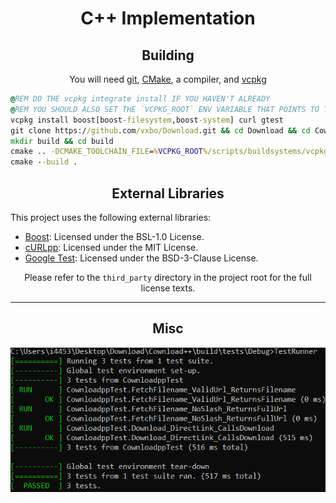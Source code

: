﻿<html>
  <body>
    <div align="center">
      <h1>C++ Implementation</h1>
      <h2>Building</h2>
      <p>You will need <a href="https://git-scm.com">git</a>, <a href="https://cmake.org">CMake</a>, a compiler, and <a href="https://vcpkg.io">vcpkg</a></p>
    </div>
    
```bat
@REM DO THE vcpkg integrate install IF YOU HAVEN'T ALREADY
@REM YOU SHOULD ALSO SET THE `VCPKG_ROOT` ENV VARIABLE THAT POINTS TO THE VCPKG DIRECTORY
vcpkg install boost[boost-filesystem,boost-system] curl gtest
git clone https://github.com/vxbo/Download.git && cd Download && cd Cownload++
mkdir build && cd build
cmake .. -DCMAKE_TOOLCHAIN_FILE=%VCPKG_ROOT%/scripts/buildsystems/vcpkg.cmake
cmake --build .
```
  <div align="center">
    <h2>External Libraries</h2>
  </div>
  <p>This project uses the following external libraries:</p>
  <ul>
    <li><a href="https://www.boost.org">Boost</a>: Licensed under the BSL-1.0 License.</li>
    <li><a href="https://www.curlpp.org">cURLpp</a>: Licensed under the MIT License.</li>
    <li><a href="https://github.com/google/googletest">Google Test</a>: Licensed under the BSD-3-Clause License.</li>
  </ul>
  <div align="center">
    <p>Please refer to the <code>third_party</code> directory in the project root for the full license texts.</p>
    <hr>
    <h2>Misc</h2>
    <img src="media/progress.png" alt="lol have fun with that xd">
  </div>
  </body>
</html>